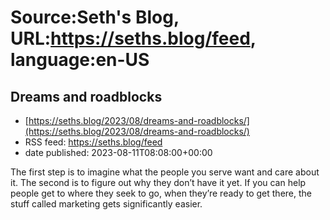 # Source:Seth's Blog, URL:https://seths.blog/feed, language:en-US

## Dreams and roadblocks
 - [https://seths.blog/2023/08/dreams-and-roadblocks/](https://seths.blog/2023/08/dreams-and-roadblocks/)
 - RSS feed: https://seths.blog/feed
 - date published: 2023-08-11T08:08:00+00:00

The first step is to imagine what the people you serve want and care about it. The second is to figure out why they don&#8217;t have it yet. If you can help people get to where they seek to go, when they&#8217;re ready to get there, the stuff called marketing gets significantly easier.

